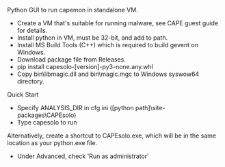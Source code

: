 Python GUI to run capemon in standalone VM.

* Create a VM that's suitable for running malware, see CAPE guest guide for details.
* Install python in VM, must be 32-bit, and add to path.
* Install MS Build Tools (C++) which is required to build gevent on Windows.
* Download package file from Releases.
* pip install capesolo-[version]-py3-none.any.whl
* Copy bin\libmagic.dll and bin\magic.mgc to Windows syswow64 directory.

Quick Start 
* Specify ANALYSIS_DIR in cfg.ini ([python path]\site-packages\CAPEsolo)
* Type capesolo <return> to run

Alternatively, create a shortcut to CAPEsolo.exe, which will be in the same location as your python.exe file.
*   Under Advanced, check 'Run as administrator'
